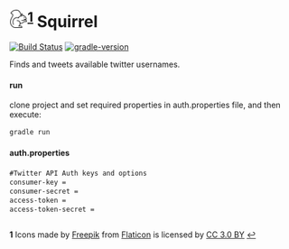 # ![squirrel-icon](icon.png)<sup id="a1">[1](#icon-license)</sup> Squirrel

[![Build Status](https://travis-ci.org/akadir/squirrel.svg?branch=master)](https://travis-ci.org/akadir/squirrel)
[![gradle-version](https://img.shields.io/badge/gradle-5.5.1-brightgreen)](https://img.shields.io/badge/gradle-5.5.1-brightgreen)

Finds and tweets available twitter usernames.

#### run

clone project and set required properties in auth.properties file, and then execute: 

```groovy
gradle run
```

#### auth.properties

```properties
#Twitter API Auth keys and options
consumer-key =
consumer-secret =
access-token = 
access-token-secret =
```

##
<b id="icon-license">1</b> Icons made by [Freepik](https://www.flaticon.com/authors/freepik) from [Flaticon](https://www.flaticon.com/) is licensed by [CC 3.0 BY](http://creativecommons.org/licenses/by/3.0/) [↩](#a1)